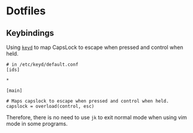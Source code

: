 # Dotfiles

## Keybindings

Using [`keyd`](https://github.com/rvaiya/keyd) to map CapsLock 
to escape when pressed and control when held.

```
# in /etc/keyd/default.conf
[ids]

*

[main]

# Maps capslock to escape when pressed and control when held.
capslock = overload(control, esc)
```

Therefore, there is no need to use `jk` to exit normal mode when using 
vim mode in some programs.